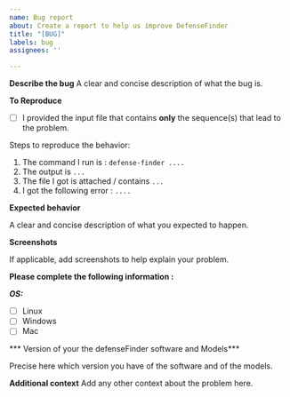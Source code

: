```yaml
---
name: Bug report
about: Create a report to help us improve DefenseFinder
title: "[BUG]"
labels: bug
assignees: ''

---
```


**Describe the bug**
A clear and concise description of what the bug is.

**To Reproduce**

- [ ] I provided the input file that contains **only** the sequence(s) that lead to the problem.
 
Steps to reproduce the behavior:
1. The command I run is : `defense-finder ....`
2. The output is `...`
3. The file I got is attached / contains `...`
4. I got the following error : `....`

**Expected behavior**

A clear and concise description of what you expected to happen.

**Screenshots**

If applicable, add screenshots to help explain your problem.

**Please complete the following information :**

***OS:*** 

 - [ ] Linux
 - [ ] Windows
 - [ ] Mac

*** Version of your the defenseFinder software and Models***

Precise here which version you have of the software and of the models. 

**Additional context**
Add any other context about the problem here.
